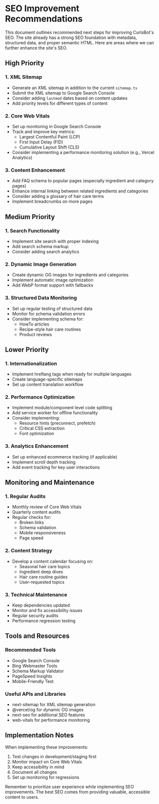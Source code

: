 # SEO Improvement Recommendations

This document outlines recommended next steps for improving CurlsBot's SEO. The site already has a strong SEO foundation with metadata, structured data, and proper semantic HTML. Here are areas where we can further enhance the site's SEO.

## High Priority

### 1. XML Sitemap

- Generate an XML sitemap in addition to the current `sitemap.ts`
- Submit the XML sitemap to Google Search Console
- Consider adding `lastmod` dates based on content updates
- Add priority levels for different types of content

### 2. Core Web Vitals

- Set up monitoring in Google Search Console
- Track and improve key metrics:
  - Largest Contentful Paint (LCP)
  - First Input Delay (FID)
  - Cumulative Layout Shift (CLS)
- Consider implementing a performance monitoring solution (e.g., Vercel Analytics)

### 3. Content Enhancement

- Add FAQ schema to popular pages (especially ingredient and category pages)
- Enhance internal linking between related ingredients and categories
- Consider adding a glossary of hair care terms
- Implement breadcrumbs on more pages

## Medium Priority

### 1. Search Functionality

- Implement site search with proper indexing
- Add search schema markup
- Consider adding search analytics

### 2. Dynamic Image Generation

- Create dynamic OG images for ingredients and categories
- Implement automatic image optimization
- Add WebP format support with fallbacks

### 3. Structured Data Monitoring

- Set up regular testing of structured data
- Monitor for schema validation errors
- Consider implementing schema for:
  - HowTo articles
  - Recipe-style hair care routines
  - Product reviews

## Lower Priority

### 1. Internationalization

- Implement hreflang tags when ready for multiple languages
- Create language-specific sitemaps
- Set up content translation workflow

### 2. Performance Optimization

- Implement module/component level code splitting
- Add service worker for offline functionality
- Consider implementing:
  - Resource hints (preconnect, prefetch)
  - Critical CSS extraction
  - Font optimization

### 3. Analytics Enhancement

- Set up enhanced ecommerce tracking (if applicable)
- Implement scroll depth tracking
- Add event tracking for key user interactions

## Monitoring and Maintenance

### 1. Regular Audits

- Monthly review of Core Web Vitals
- Quarterly content audits
- Regular checks for:
  - Broken links
  - Schema validation
  - Mobile responsiveness
  - Page speed

### 2. Content Strategy

- Develop a content calendar focusing on:
  - Seasonal hair care topics
  - Ingredient deep dives
  - Hair care routine guides
  - User-requested topics

### 3. Technical Maintenance

- Keep dependencies updated
- Monitor and fix accessibility issues
- Regular security audits
- Performance regression testing

## Tools and Resources

### Recommended Tools

- Google Search Console
- Bing Webmaster Tools
- Schema Markup Validator
- PageSpeed Insights
- Mobile-Friendly Test

### Useful APIs and Libraries

- next-sitemap for XML sitemap generation
- @vercel/og for dynamic OG images
- next-seo for additional SEO features
- web-vitals for performance monitoring

## Implementation Notes

When implementing these improvements:

1. Test changes in development/staging first
2. Monitor impact on Core Web Vitals
3. Keep accessibility in mind
4. Document all changes
5. Set up monitoring for regressions

Remember to prioritize user experience while implementing SEO improvements. The best SEO comes from providing valuable, accessible content to users.
